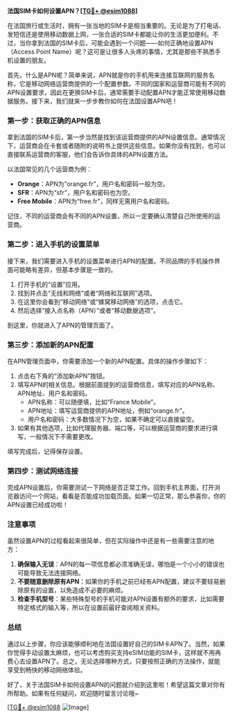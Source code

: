 **法国SIM卡如何设置APN？[[TG💪+ @esim1088](https://t.me/s/esim1088)]**

在法国旅行或生活时，拥有一张当地的SIM卡是相当重要的。无论是为了打电话、发短信还是使用移动数据上网，一张合适的SIM卡都能让你的生活更加便利。不过，当你拿到法国的SIM卡后，可能会遇到一个问题——如何正确地设置APN（Access Point Name）呢？这可是让很多人头疼的事情，尤其是那些不熟悉手机设置的朋友。

首先，什么是APN呢？简单来说，APN就是你的手机用来连接互联网的服务名称，它是移动网络运营商提供的一个配置参数。不同的国家和运营商可能有不同的APN设置要求，因此在更换SIM卡后，通常需要手动配置APN才能正常使用移动数据服务。接下来，我们就来一步步教你如何在法国设置APN吧！

### 第一步：获取正确的APN信息

拿到法国的SIM卡后，第一步当然是找到该运营商提供的APN设置信息。通常情况下，运营商会在卡套或者随附的说明书上提供这些信息。如果你没有找到，也可以直接联系运营商的客服，他们会告诉你具体的APN设置方法。

以法国常见的几个运营商为例：
- **Orange**：APN为“orange.fr”，用户名和密码一般为空。
- **SFR**：APN为“sfr”，用户名和密码也为空。
- **Free Mobile**：APN为“free.fr”，同样无需用户名和密码。

记住，不同的运营商会有不同的APN设置，所以一定要确认清楚自己所使用的运营商。

### 第二步：进入手机的设置菜单

接下来，我们需要进入手机的设置菜单进行APN的配置。不同品牌的手机操作界面可能略有差异，但基本步骤是一致的。

1. 打开手机的“设置”应用。
2. 找到并点击“无线和网络”或者“网络和互联网”选项。
3. 在这里你会看到“移动网络”或“蜂窝移动网络”的选项，点击它。
4. 然后选择“接入点名称（APN）”或者“移动数据选项”。

到这里，你就进入了APN的管理页面了。

### 第三步：添加新的APN配置

在APN管理页面中，你需要添加一个新的APN配置。具体的操作步骤如下：

1. 点击右下角的“添加新APN”按钮。
2. 填写APN的相关信息。根据前面提到的运营商信息，填写对应的APN名称、APN地址、用户名和密码。
   - APN名称：可以随便填，比如“France Mobile”。
   - APN地址：填写运营商提供的APN地址，例如“orange.fr”。
   - 用户名和密码：大多数情况下为空，如果不确定可以直接留空。
3. 如果有其他选项，比如代理服务器、端口等，可以根据运营商的要求进行填写，一般情况下不需要更改。

填写完成后，记得保存设置。

### 第四步：测试网络连接

完成APN设置后，你需要测试一下网络是否正常工作。回到手机主界面，打开浏览器访问一个网站，看看是否能成功加载页面。如果一切正常，那么恭喜你，你的APN设置已经成功啦！

### 注意事项

虽然设置APN的过程看起来很简单，但在实际操作中还是有一些需要注意的地方：

1. **确保输入无误**：APN的每一项信息都必须准确无误，哪怕是一个小小的错误也可能导致无法连接网络。
2. **不要随意删除原有APN**：如果你的手机之前已经有APN配置，建议不要轻易删除原有的设置，以免造成不必要的麻烦。
3. **检查手机型号**：某些特殊型号的手机可能对APN设置有额外的要求，比如需要特定格式的输入等，所以在设置前最好查阅相关资料。

### 总结

通过以上步骤，你应该能够顺利地在法国设置好自己的SIM卡APN了。当然，如果你觉得手动设置太麻烦，也可以考虑购买支持eSIM功能的SIM卡，这样就不用再费心去设置APN了。总之，无论选择哪种方式，只要按照正确的方法操作，就能享受到畅快的移动网络体验。

好了，关于法国SIM卡如何设置APN的问题就介绍到这里啦！希望这篇文章对你有所帮助。如果有任何疑问，欢迎随时留言讨论哦~

[[TG💪+ @esim1088](https://t.me/s/esim1088) ![Image](https://i.postimg.cc/4NQfJmqS/Snipaste-2025-05-13-00-14-12.png)]